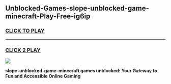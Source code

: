 
## Unblocked-Games-slope-unblocked-game-minecraft-Play-Free-ig6ip
<h3>
<a href="https://premium76.site?title=slope-unblocked-game-minecraft&ref=15A">CLICK TO PLAY</a></h3>
<hr>

<h3>
<a href="https://premium76.site?title=slope-unblocked-game-minecraft&ref=15A">CLICK 2 PLAY</a>
  
</h3>

<a href="https://premium76.site?title=slope-unblocked-game-minecraft&ref=15A"><img src="https://clearcache.store/games.png"></a>


**slope-unblocked-game-minecraft games unblocked: Your Gateway to Fun and Accessible Online Gaming**
